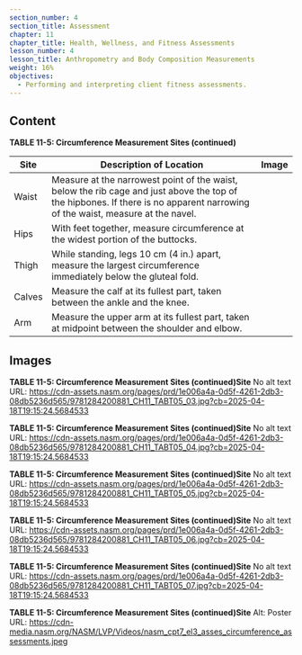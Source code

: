 ```yaml
---
section_number: 4
section_title: Assessment
chapter: 11
chapter_title: Health, Wellness, and Fitness Assessments
lesson_number: 4
lesson_title: Anthropometry and Body Composition Measurements
weight: 16%
objectives:
  - Performing and interpreting client fitness assessments.
---
```


## Content
**TABLE 11-5: Circumference Measurement Sites (continued)**

| Site | Description of Location | Image |
|---|---|---|
| Waist | Measure at the narrowest point of the waist, below the rib cage and just above the top of the hipbones. If there is no apparent narrowing of the waist, measure at the navel. |  |
| Hips | With feet together, measure circumference at the widest portion of the buttocks. |  |
| Thigh | While standing, legs 10 cm (4 in.) apart, measure the largest circumference immediately below the gluteal fold. |  |
| Calves | Measure the calf at its fullest part, taken between the ankle and the knee. |  |
| Arm | Measure the upper arm at its fullest part, taken at midpoint between the shoulder and elbow. |  |

## Images

**TABLE 11-5: Circumference Measurement Sites (continued)Site**
No alt text
URL: https://cdn-assets.nasm.org/pages/prd/1e006a4a-0d5f-4261-2db3-08db5236d565/9781284200881_CH11_TABT05_03.jpg?cb=2025-04-18T19:15:24.5684533

**TABLE 11-5: Circumference Measurement Sites (continued)Site**
No alt text
URL: https://cdn-assets.nasm.org/pages/prd/1e006a4a-0d5f-4261-2db3-08db5236d565/9781284200881_CH11_TABT05_04.jpg?cb=2025-04-18T19:15:24.5684533

**TABLE 11-5: Circumference Measurement Sites (continued)Site**
No alt text
URL: https://cdn-assets.nasm.org/pages/prd/1e006a4a-0d5f-4261-2db3-08db5236d565/9781284200881_CH11_TABT05_05.jpg?cb=2025-04-18T19:15:24.5684533

**TABLE 11-5: Circumference Measurement Sites (continued)Site**
No alt text
URL: https://cdn-assets.nasm.org/pages/prd/1e006a4a-0d5f-4261-2db3-08db5236d565/9781284200881_CH11_TABT05_06.jpg?cb=2025-04-18T19:15:24.5684533

**TABLE 11-5: Circumference Measurement Sites (continued)Site**
No alt text
URL: https://cdn-assets.nasm.org/pages/prd/1e006a4a-0d5f-4261-2db3-08db5236d565/9781284200881_CH11_TABT05_07.jpg?cb=2025-04-18T19:15:24.5684533

**TABLE 11-5: Circumference Measurement Sites (continued)Site**
Alt: Poster
URL: https://cdn-media.nasm.org/NASM/LVP/Videos/nasm_cpt7_el3_asses_circumference_assessments.jpeg